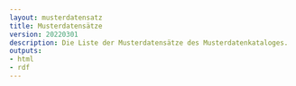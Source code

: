 ```yaml
---
layout: musterdatensatz
title: Musterdatensätze
version: 20220301
description: Die Liste der Musterdatensätze des Musterdatenkataloges.
outputs:
- html
- rdf
---
```

